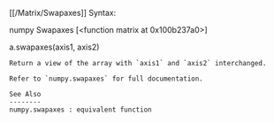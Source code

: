 [[/Matrix/Swapaxes]]
Syntax:

  numpy Swapaxes [<function matrix at 0x100b237a0>]

a.swapaxes(axis1, axis2)

    Return a view of the array with `axis1` and `axis2` interchanged.

    Refer to `numpy.swapaxes` for full documentation.

    See Also
    --------
    numpy.swapaxes : equivalent function